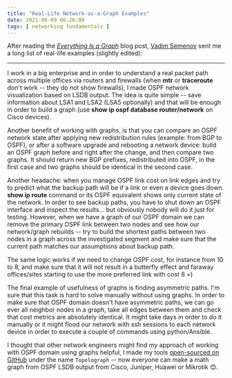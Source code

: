 ```yaml
---
title: "Real-Life Network-as-a-Graph Examples"
date: 2021-06-09 06:26:00
tags: [ networking fundamentals ]
---
```

After reading the *[Everything Is a Graph](/2021/04/everything-is-a-graph.html)* blog post,  [Vadim Semenov](https://www.linkedin.com/in/vadim-semenov-1b538130/) sent me a long list of real-life examples (slightly edited):

---

I work in a big enterprise and in order to understand a real packet path across multiple offices via routers and firewalls (when **mtr** or **traceroute** don't work -- they do not show firewalls), I made OSPF network visualization based on LSDB output. The idea is quite simple -- save information about LSA1 and LSA2 (LSA5 optionally) and that will be enough in order to build a graph (use **show ip ospf database router/network** on Cisco devices).
<!--more-->
Another benefit of working with graphs, is that you can compare an OSPF network state after applying new redistribution rules (example: from BGP to OSPF), or after a software upgrade and rebooting a network device: build an OSPF graph before and right after the change, and then compare two graphs. It should return new BGP prefixes, redistributed into OSPF, in the first case and two graphs should be identical in the second case.

Another headache: when you manage OSPF link cost on link edges and try to predict what the backup path will be if a link or even a device goes down. **show ip route** command or its OSPF equivalent shows only current state of the network. In order to see backup paths, you have to shut down an OSPF interface and inspect the results... but obviously nobody will do it just for testing. However, when we have a graph of our OSPF domain we can remove the primary OSPF link between two nodes and see how our network/graph rebuilds -- try to build the shortest paths between two nodes in a graph across the investigated segment and make sure that the current path matches our assumptions about backup path.

The same logic works if we need to change OSPF cost, for instance from 10 to 8, and make sure that it will not result in a butterfly effect and faraway offices/sites starting to use the more preferred link with cost 8 =)

The final example of usefulness of graphs is finding asymmetric paths. I'm sure that this task is hard to solve manually without using graphs. In order to make sure that OSPF domain doesn't have asymmetric paths, we can go ever all neighbor nodes in a graph, take all edges between them and check that cost metrics are absolutely identical. It might take days in order to do it manually or it might flood our network with ssh sessions to each network device in order to execute a couple of commands using python/Ansible.

I thought that other network engineers might find my approach of working with OSPF domain using graphs helpful, I made my tools [open-sourced on GitHub](https://github.com/Vadims06/topolograph) under the name `Topolograph` -- now everyone can make a math graph from OSPF LSDB output from Cisco, Juniper, Huawei or Mikrotik 😊.
